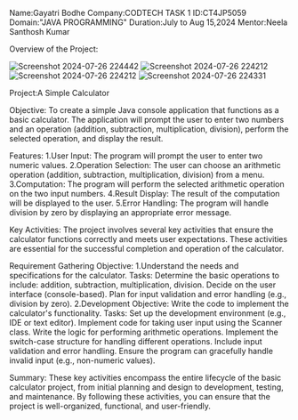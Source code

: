 Name:Gayatri Bodhe
Company:CODTECH TASK 1
ID:CT4JP5059
Domain:"JAVA PROGRAMMING"
Duration:July to Aug 15,2024
Mentor:Neela Santhosh Kumar

Overview of the Project:

![Screenshot 2024-07-26 224442](https://github.com/user-attachments/assets/1910fd26-9b03-4e3b-9c45-6eb48b3ee021)
![Screenshot 2024-07-26 224212](https://github.com/user-attachments/assets/d185b4c3-515f-4f7f-8355-3f56374e02a8)
![Screenshot 2024-07-26 224212](https://github.com/user-attachments/assets/9c3d3dbb-af88-4c9a-8564-e71a0717e100)
![Screenshot 2024-07-26 224331](https://github.com/user-attachments/assets/513158ff-1b69-408f-a532-37afba03d248)

Project:A Simple Calculator 

Objective: 
To create a simple Java console application that functions as a basic calculator. The application will prompt the user to enter two numbers and an operation (addition, subtraction, multiplication, division), perform the selected operation, and display the result.

Features: 
1.User Input: The program will prompt the user to enter two numeric values.
2.Operation Selection: The user can choose an arithmetic operation (addition, subtraction, multiplication, division) from a menu. 
3.Computation: The program will perform the selected arithmetic operation on the two input numbers. 
4.Result Display: The result of the computation will be displayed to the user. 
5.Error Handling: The program will handle division by zero by displaying an appropriate error message.

Key Activities: 
The project involves several key activities that ensure the calculator functions correctly and meets user expectations. 
These activities are essential for the successful completion and operation of the calculator.

Requirement Gathering Objective: 
1.Understand the needs and specifications for the calculator. Tasks: Determine the basic operations to include: addition, subtraction, multiplication, division. Decide on the user interface (console-based). Plan for input validation and error handling (e.g., division by zero).
2.Development Objective: Write the code to implement the calculator's functionality. Tasks: Set up the development environment (e.g., IDE or text editor). Implement code for taking user input using the Scanner class. Write the logic for performing arithmetic operations. Implement the switch-case structure for handling different operations. Include input validation and error handling. Ensure the program can gracefully handle invalid input (e.g., non-numeric values).

Summary: 
These key activities encompass the entire lifecycle of the basic calculator project, from initial planning and design to development, testing, and maintenance. By following these activities, you can ensure that the project is well-organized, functional, and user-friendly.
